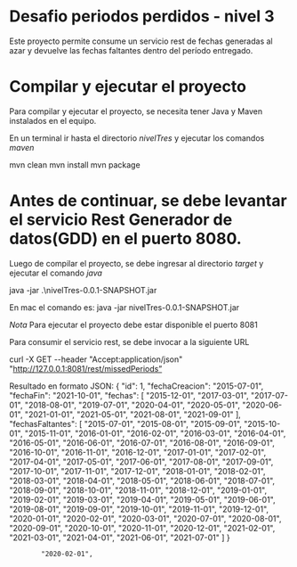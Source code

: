 # Desafio periodos perdidos - nivel 3
Este proyecto permite consume un servicio rest de fechas generadas al azar y devuelve las fechas faltantes dentro del período entregado.

# Compilar y ejecutar el proyecto

Para compilar y ejecutar el proyecto, se necesita tener Java y Maven instalados en el equipo.

En un terminal ir hasta el directorio *nivelTres* y ejecutar los comandos *maven*

mvn clean
mvn install
mvn package

# Antes de continuar, se debe levantar el servicio Rest Generador de datos(GDD) en el puerto 8080.

Luego de compilar el proyecto, se debe ingresar al directorio *target* y ejecutar el comando *java*

java -jar .\nivelTres-0.0.1-SNAPSHOT.jar

En mac el comando es:
java -jar nivelTres-0.0.1-SNAPSHOT.jar

*Nota*
Para ejecutar el proyecto debe estar disponible el puerto 8081

Para consumir el servicio rest, se debe invocar a la siguiente URL

curl -X GET --header "Accept:application/json" "http://127.0.0.1:8081/rest/missedPeriods”

Resultado en formato JSON:
{
"id": 1,
    "fechaCreacion": "2015-07-01",
    "fechaFin": "2021-10-01",
    "fechas": [
        "2015-12-01",
        "2017-03-01",
        "2017-07-01",
        "2018-08-01",
        "2019-07-01",
        "2020-04-01",
        "2020-05-01",
        "2020-06-01",
        "2021-01-01",
        "2021-05-01",
        "2021-08-01",
        "2021-09-01"
    ],
    "fechasFaltantes": [
        "2015-07-01",
        "2015-08-01",
        "2015-09-01",
        "2015-10-01",
        "2015-11-01",
        "2016-01-01",
        "2016-02-01",
        "2016-03-01",
        "2016-04-01",
        "2016-05-01",
        "2016-06-01",
        "2016-07-01",
        "2016-08-01",
        "2016-09-01",
        "2016-10-01",
        "2016-11-01",
        "2016-12-01",
        "2017-01-01",
        "2017-02-01",
        "2017-04-01",
        "2017-05-01",
        "2017-06-01",
        "2017-08-01",
        "2017-09-01",
        "2017-10-01",
        "2017-11-01",
        "2017-12-01",
        "2018-01-01",
        "2018-02-01",
        "2018-03-01",
        "2018-04-01",
        "2018-05-01",
        "2018-06-01",
        "2018-07-01",
        "2018-09-01",
        "2018-10-01",
        "2018-11-01",
        "2018-12-01",
        "2019-01-01",
        "2019-02-01",
        "2019-03-01",
        "2019-04-01",
        "2019-05-01",
        "2019-06-01",
        "2019-08-01",
        "2019-09-01",
        "2019-10-01",
        "2019-11-01",
        "2019-12-01",
        "2020-01-01",
        "2020-02-01",
        "2020-03-01",
        "2020-07-01",
        "2020-08-01",
        "2020-09-01",
        "2020-10-01",
        "2020-11-01",
        "2020-12-01",
        "2021-02-01",
        "2021-03-01",
        "2021-04-01",
        "2021-06-01",
        "2021-07-01"
] }
```
        "2020-02-01",
